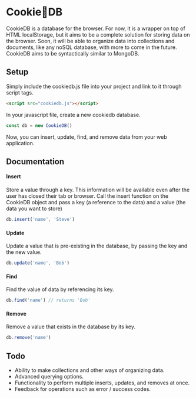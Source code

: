 # Cookie:cookie:DB

CookieDB is a database for the browser. For now, it is a wrapper on top of HTML localStorage, but it aims to be a complete solution for storing data on the browser. Soon, it will be able to organize data into collections and documents, like any noSQL database, with more to come in the future. CookieDB aims to be syntactically similar to MongoDB.

## Setup
Simply include the cookiedb.js file into your project and link to it through script tags.

```html
<script src="cookiedb.js"></script>
```

In your javascript file, create a new cookiedb database.

```javascript
const db = new CookieDB()
```

Now, you can insert, update, find, and remove data from your web application.

## Documentation
#### Insert
Store a value through a key. This information will be available even after the user has closed their tab or browser. Call the insert function on the CookieDB object and pass a key (a reference to the data) and a value (the data you want to store)
```javascript
db.insert('name', 'Steve')
```

#### Update
Update a value that is pre-existing in the database, by passing the key and the new value.
```javascript
db.update('name', 'Bob')
```

#### Find
Find the value of data by referencing its key.
```javascript
db.find('name') // returns 'Bob' 
```

#### Remove
Remove a value that exists in the database by its key.
```javascript
db.remove('name')
```

## Todo
* Ability to make collections and other ways of organizing data.
* Advanced querying options.
* Functionality to perform multiple inserts, updates, and removes at once.
* Feedback for operations such as error / success codes.
